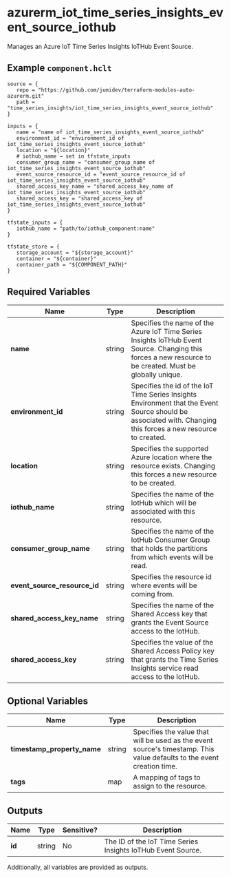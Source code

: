 # azurerm_iot_time_series_insights_event_source_iothub

Manages an Azure IoT Time Series Insights IoTHub Event Source.

## Example `component.hclt`

```hcl
source = {
   repo = "https://github.com/jumidev/terraform-modules-auto-azurerm.git"   
   path = "time_series_insights/iot_time_series_insights_event_source_iothub"   
}

inputs = {
   name = "name of iot_time_series_insights_event_source_iothub"   
   environment_id = "environment_id of iot_time_series_insights_event_source_iothub"   
   location = "${location}"   
   # iothub_name → set in tfstate_inputs
   consumer_group_name = "consumer_group_name of iot_time_series_insights_event_source_iothub"   
   event_source_resource_id = "event_source_resource_id of iot_time_series_insights_event_source_iothub"   
   shared_access_key_name = "shared_access_key_name of iot_time_series_insights_event_source_iothub"   
   shared_access_key = "shared_access_key of iot_time_series_insights_event_source_iothub"   
}

tfstate_inputs = {
   iothub_name = "path/to/iothub_component:name"   
}

tfstate_store = {
   storage_account = "${storage_account}"   
   container = "${container}"   
   container_path = "${COMPONENT_PATH}"   
}

```

## Required Variables

| Name | Type |  Description |
| ---- | --------- |  ----------- |
| **name** | string |  Specifies the name of the Azure IoT Time Series Insights IoTHub Event Source. Changing this forces a new resource to be created. Must be globally unique. | 
| **environment_id** | string |  Specifies the id of the IoT Time Series Insights Environment that the Event Source should be associated with. Changing this forces a new resource to created. | 
| **location** | string |  Specifies the supported Azure location where the resource exists. Changing this forces a new resource to be created. | 
| **iothub_name** | string |  Specifies the name of the IotHub which will be associated with this resource. | 
| **consumer_group_name** | string |  Specifies the name of the IotHub Consumer Group that holds the partitions from which events will be read. | 
| **event_source_resource_id** | string |  Specifies the resource id where events will be coming from. | 
| **shared_access_key_name** | string |  Specifies the name of the Shared Access key that grants the Event Source access to the IotHub. | 
| **shared_access_key** | string |  Specifies the value of the Shared Access Policy key that grants the Time Series Insights service read access to the IotHub. | 

## Optional Variables

| Name | Type |  Description |
| ---- | --------- |  ----------- |
| **timestamp_property_name** | string |  Specifies the value that will be used as the event source's timestamp. This value defaults to the event creation time. | 
| **tags** | map |  A mapping of tags to assign to the resource. | 



## Outputs

| Name | Type | Sensitive? | Description |
| ---- | ---- | --------- | --------- |
| **id** | string | No  | The ID of the IoT Time Series Insights IoTHub Event Source. | 

Additionally, all variables are provided as outputs.
